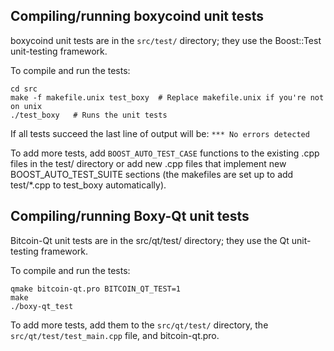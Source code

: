 Compiling/running boxycoind unit tests
------------------------------------

boxycoind unit tests are in the `src/test/` directory; they
use the Boost::Test unit-testing framework.

To compile and run the tests:

	cd src
	make -f makefile.unix test_boxy  # Replace makefile.unix if you're not on unix
	./test_boxy   # Runs the unit tests

If all tests succeed the last line of output will be:
`*** No errors detected`

To add more tests, add `BOOST_AUTO_TEST_CASE` functions to the existing
.cpp files in the test/ directory or add new .cpp files that
implement new BOOST_AUTO_TEST_SUITE sections (the makefiles are
set up to add test/*.cpp to test_boxy automatically).


Compiling/running Boxy-Qt unit tests
---------------------------------------

Bitcoin-Qt unit tests are in the src/qt/test/ directory; they
use the Qt unit-testing framework.

To compile and run the tests:

	qmake bitcoin-qt.pro BITCOIN_QT_TEST=1
	make
	./boxy-qt_test

To add more tests, add them to the `src/qt/test/` directory,
the `src/qt/test/test_main.cpp` file, and bitcoin-qt.pro.
